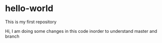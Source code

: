 # hello-world
This is my first repository

Hi,
I am doing some changes in this code inorder to understand master and branch
